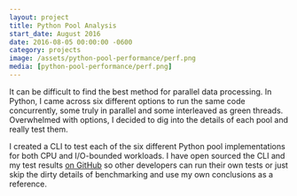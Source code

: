 ```yaml
---
layout: project
title: Python Pool Analysis
start_date: August 2016
date: 2016-08-05 00:00:00 -0600
category: projects
image: /assets/python-pool-performance/perf.png
media: [python-pool-performance/perf.png]
---
```

It can be difficult to find the best method for parallel data processing. In Python, I came across six different options to run the same code concurrently, some truly in parallel and some interleaved as green threads. Overwhelmed with options, I decided to dig into the details of each pool and really test them.

I created a CLI to test each of the six different Python pool implementations for both CPU and I/O-bounded workloads. I have open sourced the CLI and my test results [on GitHub][github] so other developers can run their own tests or just skip the dirty details of benchmarking and use my own conclusions as a reference.


[github]: https://github.com/JohnStarich/python-pool-performance
